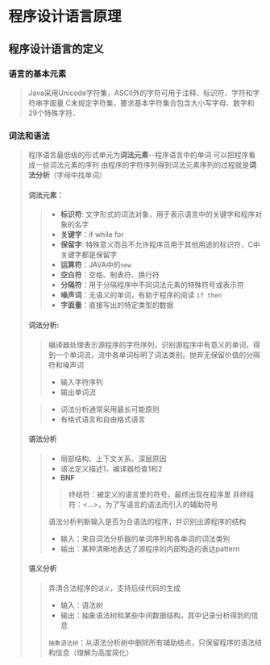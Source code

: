 # 程序设计语言原理



 ##  程序设计语言的定义



 ### 语言的基本元素
> Java采用Unicode字符集，ASCII外的字符可用于注释、标识符、字符和字符串字面量 
> C未规定字符集，要求基本字符集合包含大小写字母、数字和29个特殊字符、





### 词法和语法
> 程序语言最低级的形式单元为**词法元素**--程序语言中的单词
> 可以把程序看成一些词法元素的序列
> 由程序的字符序列得到词法元素序列的过程就是**词法分析**（字母中找单词）
>
> #### 词法元素：
>
> > - **标识符**: 文字形式的词法对象，用于表示语言中的关键字和程序对象的名字
> > - **关键字**：if while for
> > - **保留字**: 特殊意义而且不允许程序员用于其他用途的标识符，C中关键字都是保留字
> > - **运算符**：JAVA中的`new`
> > - **空白符**：空格、制表符、换行符
> > - **分隔符**：用于分隔程序中不同词法元素的特殊符号或表示符
> > - **噪声词**：无语义的单词，有助于程序的阅读 `if then`
> > - **字面量**：直接写出的特定类型的数据
>
> 
>
> #### 词法分析:
>
> > 编译器处理表示源程序的字符序列，识别源程序中有意义的单词，得到一个单词流，流中各单词标明了词法类别。抛弃无保留价值的分隔符和噪声词
> >
> > - 输入字符序列
> >- 输出单词流
>
> 
>
> > - 词法分析通常采用最长可能原则
> >- 有格式语言和自由格式语言
>
> 
>
> #### 语法分析
>
> > - 局部结构、上下文关系、深层原因
> > - 语法定义描述1，编译器检查1和2
> > - **BNF**
> > > 终结符：被定义的语言里的符号，最终出现在程序里
> > > 非终结符：<...>，为了写语言的语法而引入的辅助符号 
> >
> > 
> >
> > 语法分析判断输入是否为合语法的程序，并识别出源程序的结构
> >
> > 
> >
> > - 输入：来自词法分析器的单词序列和各单词的词法类别
> > - 输出：某种清晰地表达了源程序的内部构造的表达pattern
>
> 
>
> #### 语义分析
>
> > 弄清合法程序的`语义`，支持后续代码的生成
> >
> > - 输入：语法树
> > - 输出：抽象语法树和某些中间数据结构，其中记录分析得到的信息
> >
> > `抽象语法树`：从语法分析树中删除所有辅助结点，只保留程序的语法结构信息（理解为高度简化）